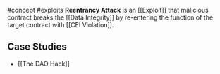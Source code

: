#concept #exploits 
**Reentrancy Attack** is an [[Exploit]] that malicious contract breaks the [[Data Integrity]] by re-entering the function of the target contract with [[CEI Violation]].
## Case Studies
- [[The DAO Hack]]
